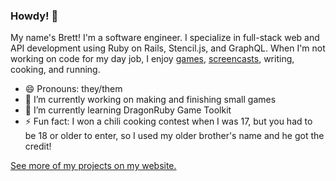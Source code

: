 ### Howdy! 🤠

My name's Brett! I'm a software engineer. I specialize in full-stack web and API development using Ruby on Rails, Stencil.js, and GraphQL. When I'm not working on code for my day job, I enjoy [games](https://brettchalupa.itch.io), [screencasts](https://youtube.com/c/Monoso), writing, cooking, and running.

- 😄 Pronouns: they/them
- 🔭 I’m currently working on making and finishing small games
- 🌱 I’m currently learning DragonRuby Game Toolkit
- ⚡ Fun fact: I won a chili cooking contest when I was 17, but you had to be 18 or older to enter, so I used my older brother's name and he got the credit!

[See more of my projects on my website.](https://code.brettchalupa.com)
